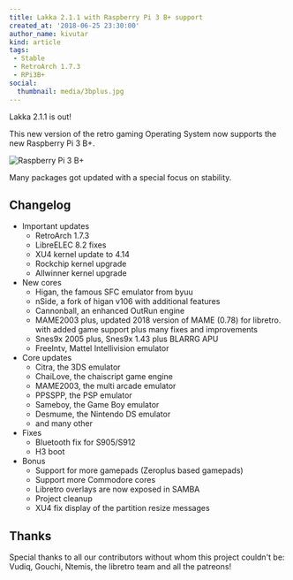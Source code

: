 ```yaml
---
title: Lakka 2.1.1 with Raspberry Pi 3 B+ support
created_at: '2018-06-25 23:30:00'
author_name: kivutar
kind: article
tags:
 - Stable
 - RetroArch 1.7.3
 - RPi3B+
social:
  thumbnail: media/3bplus.jpg
---
```


Lakka 2.1.1 is out!

This new version of the retro gaming Operating System now supports the new Raspberry Pi 3 B+.

![Raspberry Pi 3 B+](media/3bplus.jpg)

Many packages got updated with a special focus on stability.

## Changelog

  - Important updates
    - RetroArch 1.7.3
    - LibreELEC 8.2 fixes
    - XU4 kernel update to 4.14
    - Rockchip kernel upgrade
    - Allwinner kernel upgrade
  - New cores
    - Higan, the famous SFC emulator from byuu
    - nSide, a fork of higan v106 with additional features
    - Cannonball, an enhanced OutRun engine
    - MAME2003 plus, updated 2018 version of MAME (0.78) for libretro. with added game support plus many fixes and improvements
    - Snes9x 2005 plus, Snes9x 1.43 plus BLARRG APU
    - FreeIntv, Mattel Intellivision emulator
  - Core updates
    - Citra, the 3DS emulator
    - ChaiLove, the chaiscript game engine
    - MAME2003, the multi arcade emulator
    - PPSSPP, the PSP emulator
    - Sameboy, the Game Boy emulator
    - Desmume, the Nintendo DS emulator
    - and many other 
  - Fixes
    - Bluetooth fix for S905/S912
    - H3 boot
  - Bonus
    - Support for more gamepads (Zeroplus based gamepads)
    - Support more Commodore cores
    - Libretro overlays are now exposed in SAMBA
    - Project cleanup
    - XU4 fix display of the partition resize messages

## Thanks

Special thanks to all our contributors without whom this project couldn't be: Vudiq, Gouchi, Ntemis, the libretro team and all the patreons!